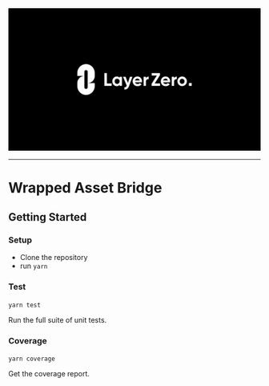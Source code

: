 <div align="center">
    <img alt="LayerZero" src="resources/LayerZeroLogo.png"/>
</div>

---

# Wrapped Asset Bridge


## Getting Started

### Setup

- Clone the repository
- run `yarn`

### Test

`yarn test`

Run the full suite of unit tests.

### Coverage

`yarn coverage`

Get the coverage report.
